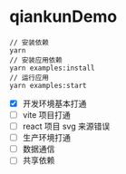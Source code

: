 # qiankunDemo

```
// 安装依赖
yarn
// 安装应用依赖
yarn examples:install
// 运行应用
yarn examples:start
```

- [x] 开发环境基本打通
- [ ] vite 项目打通
- [ ] react 项目 svg 来源错误
- [ ] 生产环境打通
- [ ] 数据通信
- [ ] 共享依赖
